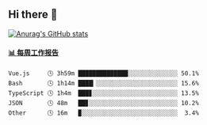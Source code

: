## Hi there 👋

[![Anurag's GitHub stats](https://github-readme-stats.vercel.app/api?username=OriLight152)](https://github.com/anuraghazra/github-readme-stats)

<!--
**OriLight152/OriLight152** is a ✨ _special_ ✨ repository because its `README.md` (this file) appears on your GitHub profile.

Here are some ideas to get you started:

- 🔭 I’m currently working on ...
- 🌱 I’m currently learning ...
- 👯 I’m looking to collaborate on ...
- 🤔 I’m looking for help with ...
- 💬 Ask me about ...
- 📫 How to reach me: ...
- 😄 Pronouns: ...
- ⚡ Fun fact: ...
-->

<!-- waka-box start -->
#### <a href="https://gist.github.com/92c8d5b388768c10efcba86e82b7c4fb" target="_blank">📊 每周工作报告</a>
```text
Vue.js     🕓 3h59m ██████████████░░░░░░░░░░░░░░ 50.1%
Bash       🕓 1h14m ████▎░░░░░░░░░░░░░░░░░░░░░░░ 15.6%
TypeScript 🕓 1h4m  ███▊░░░░░░░░░░░░░░░░░░░░░░░░ 13.5%
JSON       🕓 48m   ██▊░░░░░░░░░░░░░░░░░░░░░░░░░ 10.2%
Other      🕓 16m   ▉░░░░░░░░░░░░░░░░░░░░░░░░░░░  3.4%
```
<!-- Powered by https://github.com/journey-ad/waka-box-go . -->
<!-- waka-box end -->
